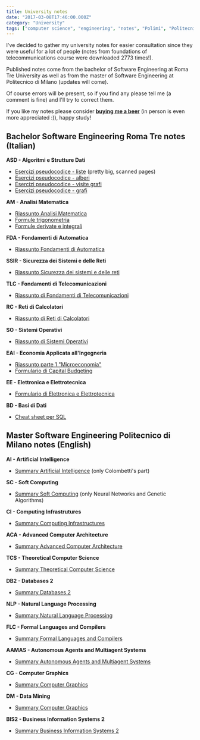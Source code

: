```yaml
---
title: University notes
date: "2017-03-08T17:46:00.000Z"
category: "University"
tags: ["computer science", "engineering", "notes", "Polimi", "Politecnico di Milano", "Roma Tre", "university"]
---
```


I've decided to gather my university notes for easier consultation since they were useful for a lot of people (notes from foundations of telecommunications course were downloaded 2773 times!).

Published notes come from the bachelor of Software Engineering at Roma Tre University as well as from the master of Software Engineering at Politecnico di Milano (updates will come).

Of course errors will be present, so if you find any please tell me (a comment is fine) and I'll try to correct them.

If you like my notes please consider **[buying me a beer](https://www.paypal.me/flaprimo)** (in person is even more appreciated :)), happy study!



## Bachelor Software Engineering Roma Tre notes (Italian)

**ASD - Algoritmi e Strutture Dati**

*   [Esercizi pseudocodice - liste](https://www.mediafire.com/file/0rhnavbvwyevv3w/ASD-PSEUDO-LISTE-ESERCIZI.pdf) (pretty big, scanned pages)
*   [Esercizi pseudocodice - alberi](https://www.mediafire.com/file/ubrjbfq8hy87oiy/ASD_-_PSEUDO_-_Esercizi_sugli_alberi.pdf)
*   [Esercizi pseudocodice - visite grafi](https://www.mediafire.com/file/sil00an44ncgy8n/ASD_-_PSEUDO_-_Visite_Grafi.pdf)
*   [Esercizi pseudocodice - grafi](https://www.mediafire.com/file/1ficxi367958dny/ASD_-_PSEUDO_-_Grafi.pdf)

**AM - Analisi Matematica**

*   [Riassunto Analisi Matematica](https://www.mediafire.com/file/if83lr5mdu3u9bi/Riassunto_-_Analisi.pdf)
*   [Formule trigonometria](https://www.mediafire.com/file/amrd6myyekgggc6/Formule_trigonometria.pdf)
*   [Formule derivate e integrali](https://www.mediafire.com/file/11dgd1qlt5q16o2/Derivate_e_Integrali.pdf)

**FDA - Fondamenti di Automatica**

*   [Riassunto Fondamenti di Automatica](https://www.mediafire.com/file/i5qhz8mzsilafz1/FdA_-_Riassunto.pdf)

**SSIR - Sicurezza dei Sistemi e delle Reti**

*   [Riassunto Sicurezza dei sistemi e delle reti](https://www.mediafire.com/file/638pczjm9q8e6xx/Riassunto_-_SSIR.pdf)

**TLC - Fondamenti di Telecomunicazioni**

*   [Riassunto di Fondamenti di Telecomunicazioni](https://www.mediafire.com/file/doj6d37o8sd075f/TLC_-_Formulario.pdf)

**RC - Reti di Calcolatori**

*   [Riassunto di Reti di Calcolatori](https://www.mediafire.com/file/bkq8oiin7xr3do7/Reti_di_Calcolatori.pdf)

**SO - Sistemi Operativi**

*   [Riassunto di Sistemi Operativi](https://www.mediafire.com/file/uari25aip38vnr9/Sistemi_Operativi_-_Appunti.pdf)

**EAI - Economia Applicata all'Ingegneria**

*   [Riassunto parte 1 "Microeconomia"](https://www.mediafire.com/file/ej9980s7si7wda9/1_-_Microeconomia.pdf)
*   [Formulario di Capital Budgeting](https://www.mediafire.com/file/b28tkh6x5f8mehu/Capital_Budgeting_-_Formulario.pdf)

**EE - Elettronica e Elettrotecnica**

*   [Formulario di Elettronica e Elettrotecnica](https://www.mediafire.com/file/oj5r2lxj6i5d779/EE_-_Formulario.pdf)

**BD - Basi di Dati**

*   [Cheat sheet per SQL](https://www.mediafire.com/file/mrydw16ml4wll84/Basi_di_Dati.pdf)

## Master Software Engineering Politecnico di Milano notes (English)

**AI - Artificial Intelligence**

*   [Summary Artificial Intelligence](https://www.mediafire.com/file/ku33izlon3vsazx/Summary_-_Artificial_Intelligence.pdf) (only Colombetti's part)

**SC - Soft Computing**

*   [Summary Soft Computing](https://www.mediafire.com/file/ymic0mud2avpfnh/Summary_-_Soft_Computing.pdf) (only Neural Networks and Genetic Algorithms)

**CI - Computing Infrastrutures**

*   [Summary Computing Infrastructures](https://www.mediafire.com/file/hta5bhdcuuk8z1p/Summary_-_Computing_Infrastructures.pdf)

**ACA - Advanced Computer Architecture**

*   [Summary Advanced Computer Architecture](https://www.mediafire.com/file/ahveic12nf29ds1/Summary_-_Advanced_Computer_Architecture.pdf)

**TCS - Theoretical Computer Science**

*   [Summary Theoretical Computer Science](https://www.mediafire.com/file/60gyeeph49aql71/Summary_-_Theoretical_Computer_Science.pdf)

**DB2 - Databases 2**

*   [Summary Databases 2](https://www.mediafire.com/file/uaratu1kabxg0q5/Summary_-_Databases_2.pdf)

**NLP - Natural Language Processing**

*   [Summary Natural Language Processing](https://www.mediafire.com/file/2ulcialyaq1jqtd/Summary_-_Natural_Language_Processing.pdf)

**FLC - Formal Languages and Compilers**

*   [Summary Formal Languages and Compilers](https://www.mediafire.com/file/ms41gejd1rfeqzt/Summary_-_Formal_Languages_and_Compilers.pdf)

**AAMAS - Autonomous Agents and Multiagent Systems**

*   [Summary Autonomous Agents and Multiagent Systems](https://www.mediafire.com/file/7o7vwjocvxvxixd/Summary_-_Autonomous_Agents_and_Multiagent_Systems.pdf)

**CG - Computer Graphics**

*   [Summary Computer Graphics](https://www.mediafire.com/file/tl6r33a1ha9m9ac/Summary_-_Computer_Graphics.pdf)

**DM - Data Mining**

*   [Summary Computer Graphics](https://www.mediafire.com/file/99xj8ncpbn2u99k/Summary+-+Data+Mining.pdf)

**BIS2 - Business Information Systems 2**

*   [Summary Business Information Systems 2](https://www.mediafire.com/file/zf6od693xee1drt/Summary_-_Business_Information_Systems_2.pdf/file)